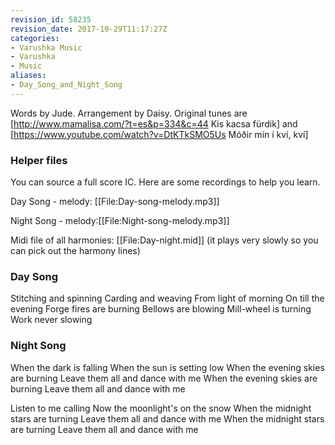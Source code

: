 ```yaml
---
revision_id: 58235
revision_date: 2017-10-29T11:17:27Z
categories:
- Varushka Music
- Varushka
- Music
aliases:
- Day_Song_and_Night_Song
---
```


Words by Jude. Arrangement by Daisy. Original tunes are [http://www.mamalisa.com/?t=es&p=334&c=44 Kis kacsa fürdik] and [https://www.youtube.com/watch?v=DtKTkSMO5Us Móðir mín í kví, kví]

### Helper files
You can source a full score IC. Here are some recordings to help you learn.

Day Song - melody: [[File:Day-song-melody.mp3]]
 
Night Song - melody:[[File:Night-song-melody.mp3]]

Midi file of all harmonies:  [[File:Day-night.mid]] (it plays very slowly so you can pick out the harmony lines)

### Day Song

Stitching and spinning
Carding and weaving
From light of morning
On till the evening
Forge fires are burning
Bellows are blowing
Mill-wheel is turning
Work never slowing


### Night Song

When the dark is falling
When the sun is setting low
When the evening skies are burning
Leave them all and dance with me
When the evening skies are burning
Leave them all and dance with me

Listen to me calling
Now the moonlight's on the snow
When the midnight stars are turning
Leave them all and dance with me
When the midnight stars are turning
Leave them all and dance with me




